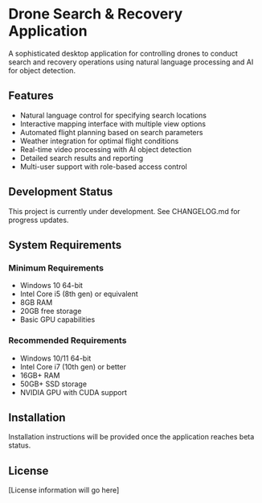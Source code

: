 # Drone Search & Recovery Application

A sophisticated desktop application for controlling drones to conduct search and recovery operations using natural language processing and AI for object detection.

## Features

- Natural language control for specifying search locations
- Interactive mapping interface with multiple view options
- Automated flight planning based on search parameters
- Weather integration for optimal flight conditions
- Real-time video processing with AI object detection
- Detailed search results and reporting
- Multi-user support with role-based access control

## Development Status

This project is currently under development. See CHANGELOG.md for progress updates.

## System Requirements

### Minimum Requirements
- Windows 10 64-bit
- Intel Core i5 (8th gen) or equivalent
- 8GB RAM
- 20GB free storage
- Basic GPU capabilities

### Recommended Requirements
- Windows 10/11 64-bit
- Intel Core i7 (10th gen) or better
- 16GB+ RAM
- 50GB+ SSD storage
- NVIDIA GPU with CUDA support

## Installation

Installation instructions will be provided once the application reaches beta status.

## License

[License information will go here]